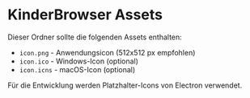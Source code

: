 # KinderBrowser Assets

Dieser Ordner sollte die folgenden Assets enthalten:

- `icon.png` - Anwendungsicon (512x512 px empfohlen)
- `icon.ico` - Windows-Icon (optional)
- `icon.icns` - macOS-Icon (optional)

Für die Entwicklung werden Platzhalter-Icons von Electron verwendet.
